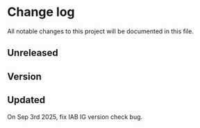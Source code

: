 # Change log

All notable changes to this project will be documented in this file.

## Unreleased

## Version

## Updated
On Sep 3rd 2025, fix IAB IG version check bug.
